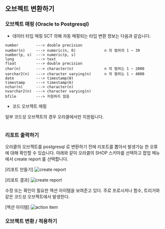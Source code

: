 ## 오브젝트 변환하기 ##

### 오브젝트 매핑 (Oracle to Postgresql) ###

* 데이터 타입 매핑 
SCT 의해 자동 매핑되는 타입 변환 정보는 다음과 같습니다. 
```
number        ---> double precision
number(n)     ---> numeric(n, 0)             n 의 범위의 1 ~ 39
number(p, s)  ---> numeric(p, s)
long          ---> text
float         ---> double precision
char(n)       ---> character(n)              n 의 범위는 1 ~ 2000
varchar2(n)   ---> character varying(n)      n 의 범위는 1 ~ 4000
date          ---> timestamp(0)
timestamp     ---> timestamp(6)
nchar(n)      ---> character(n)
nvarchar2(n)  ---> character varying(n)
bfile         ---> 지원하지 않음
```

* 코드 오브젝트 매핑

일부 코드성 오브젝트의 경우 오라클에서만 지원됩니다. 
```

```




### 리포트 출력하기 ###

오라클의 오브젝트를 postgresql 로 변환하기 전에 리포트를 뽑아서 발생가능 한 오류에 대해 확인할 수 있습니다. 
아래와 같이 오라클의 SHOP 스키마를 선택하고 팝업 메뉴에서 create report 를 선택합니다.  

[리포트 만들기]
![create report](https://github.com/gnosia93/postgres-terraform/blob/main/sct/images/sct-create-report.png)

[리포트 결과]
![create report](https://github.com/gnosia93/postgres-terraform/blob/main/sct/images/sct-report.png)

수정 또는 확인이 필요한 액션 아이템을 보여준고 있다. 주로 프로시저나 함수, 트리거와 같은 코드성 오브젝트에서 발생한다. 

[액션 아이템]
![action item](https://github.com/gnosia93/postgres-terraform/blob/main/sct/images/sct-action-item.png)


### 오브젝트 변환 / 적용하기 ###

